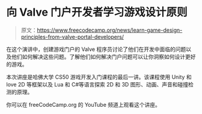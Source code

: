 # 向 Valve 门户开发者学习游戏设计原则

> 原文：<https://www.freecodecamp.org/news/learn-game-design-principles-from-valve-portal-developers/>

在这个演讲中，创建游戏门户的 Valve 程序员讨论了他们在开发中面临的问题以及他们如何解决这些问题。了解他们如何解决门户问题可以让你洞察如何设计更好的游戏。

本次讲座是哈佛大学 CS50 游戏开发入门课程的最后一讲。该课程使用 Unity 和 love 2D 等框架以及 Lua 和 C#等语言探索 2D 和 3D 图形、动画、声音和碰撞检测的原理。

你可以在 freeCodeCamp.org 的 YouTube 频道上观看这个讲座。